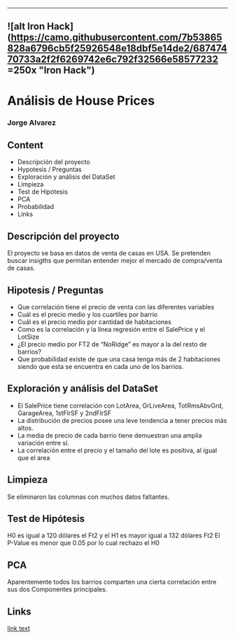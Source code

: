 
---
![alt Iron Hack](https://camo.githubusercontent.com/7b53865828a6796cb5f25926548e18dbf5e14de2/68747470733a2f2f6269742e6c792f32566e58577232 =250x "Iron Hack")
---

# Análisis de House Prices
### Jorge Alvarez
## Content

- Descripción del proyecto
- Hypotesis / Preguntas
- Exploración y análisis del  DataSet
- Limpieza
- Test de Hipótesis
- PCA
- Probabilidad
- Links

## Descripción del proyecto

El proyecto se basa en datos de venta de casas en USA. Se pretenden buscar insigths que permitan entender mejor el mercado de compra/venta de casas.

## Hipotesis / Preguntas
- Que correlación tiene el precio de venta con las diferentes variables
- Cuál es el precio medio y los cuartiles por barrio
- Cuál es el precio medio por cantidad de habitaciones
- Como es la correlación y la línea regresión entre el SalePrice y el LotSize
- ¿El precio medio por FT2 de “NoRidge” es mayor a la del resto de barrios?
- Que probabilidad existe de que una casa tenga más de 2 habitaciones siendo que esta se encuentra en cada uno de los barrios.

## Exploración y análisis del  DataSet
- El SalePrice tiene correlación con LotArea, GrLiveArea, TotRmsAbvGrd, GarageArea, 1stFlrSF y 2ndFlrSF
- La distribución de precios posee una leve tendencia a tener precios más altos.
- La media de precio de cada barrio tiene demuestran una amplia variación entre sí.
- La correlación entre el precio y el tamaño del lote es positiva, al igual que el area

## Limpieza
Se eliminaron las columnas con muchos datos faltantes.

## Test de Hipótesis
H0 es igual a 120 dólares el Ft2 y el H1 es mayor igual a 132 dólares Ft2
El P-Value es menor que 0.05 por lo cual rechazo el H0

## PCA
Aparentemente todos los barrios comparten una cierta correlación entre sus dos Componentes principales.

## Links
[link text](https://www.kaggle.com/c/house-prices-advanced-regression-techniques/data)

